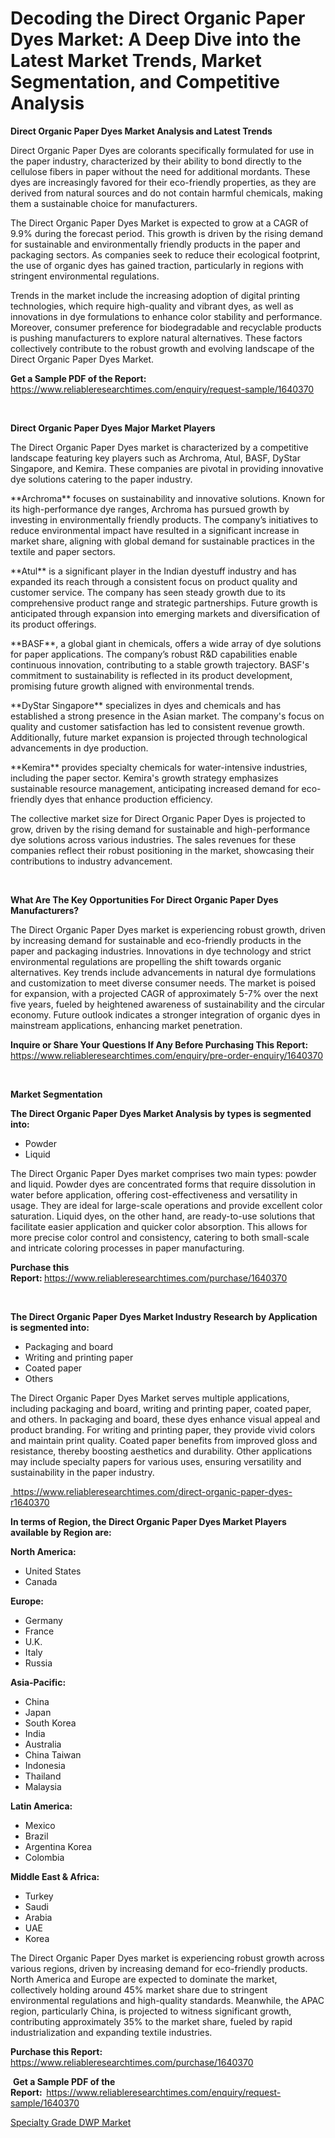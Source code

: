 <p><h1>Decoding the Direct Organic Paper Dyes Market: A Deep Dive into the Latest Market Trends, Market Segmentation, and Competitive Analysis</h1></p><p><strong>Direct Organic Paper Dyes Market Analysis and Latest Trends</strong></p>
<p><p>Direct Organic Paper Dyes are colorants specifically formulated for use in the paper industry, characterized by their ability to bond directly to the cellulose fibers in paper without the need for additional mordants. These dyes are increasingly favored for their eco-friendly properties, as they are derived from natural sources and do not contain harmful chemicals, making them a sustainable choice for manufacturers.</p><p>The Direct Organic Paper Dyes Market is expected to grow at a CAGR of 9.9% during the forecast period. This growth is driven by the rising demand for sustainable and environmentally friendly products in the paper and packaging sectors. As companies seek to reduce their ecological footprint, the use of organic dyes has gained traction, particularly in regions with stringent environmental regulations.</p><p>Trends in the market include the increasing adoption of digital printing technologies, which require high-quality and vibrant dyes, as well as innovations in dye formulations to enhance color stability and performance. Moreover, consumer preference for biodegradable and recyclable products is pushing manufacturers to explore natural alternatives. These factors collectively contribute to the robust growth and evolving landscape of the Direct Organic Paper Dyes Market.</p></p>
<p><strong>Get a Sample PDF of the Report:&nbsp;</strong> <a href="https://www.reliableresearchtimes.com/enquiry/request-sample/1640370?utm_campaign=2135&utm_medium=2&utm_source=Github&utm_content=ia&utm_term=01022025&utm_id=direct-organic-paper-dyes">https://www.reliableresearchtimes.com/enquiry/request-sample/1640370</a></p>
<p>&nbsp;</p>
<p><strong>Direct Organic Paper Dyes Major Market Players</strong></p>
<p><p>The Direct Organic Paper Dyes market is characterized by a competitive landscape featuring key players such as Archroma, Atul, BASF, DyStar Singapore, and Kemira. These companies are pivotal in providing innovative dye solutions catering to the paper industry.</p><p>**Archroma** focuses on sustainability and innovative solutions. Known for its high-performance dye ranges, Archroma has pursued growth by investing in environmentally friendly products. The company’s initiatives to reduce environmental impact have resulted in a significant increase in market share, aligning with global demand for sustainable practices in the textile and paper sectors.</p><p>**Atul** is a significant player in the Indian dyestuff industry and has expanded its reach through a consistent focus on product quality and customer service. The company has seen steady growth due to its comprehensive product range and strategic partnerships. Future growth is anticipated through expansion into emerging markets and diversification of its product offerings.</p><p>**BASF**, a global giant in chemicals, offers a wide array of dye solutions for paper applications. The company’s robust R&D capabilities enable continuous innovation, contributing to a stable growth trajectory. BASF's commitment to sustainability is reflected in its product development, promising future growth aligned with environmental trends.</p><p>**DyStar Singapore** specializes in dyes and chemicals and has established a strong presence in the Asian market. The company's focus on quality and customer satisfaction has led to consistent revenue growth. Additionally, future market expansion is projected through technological advancements in dye production.</p><p>**Kemira** provides specialty chemicals for water-intensive industries, including the paper sector. Kemira's growth strategy emphasizes sustainable resource management, anticipating increased demand for eco-friendly dyes that enhance production efficiency.</p><p>The collective market size for Direct Organic Paper Dyes is projected to grow, driven by the rising demand for sustainable and high-performance dye solutions across various industries. The sales revenues for these companies reflect their robust positioning in the market, showcasing their contributions to industry advancement.</p></p>
<p>&nbsp;</p>
<p><strong>What Are The Key Opportunities For Direct Organic Paper Dyes Manufacturers?</strong></p>
<p><p>The Direct Organic Paper Dyes market is experiencing robust growth, driven by increasing demand for sustainable and eco-friendly products in the paper and packaging industries. Innovations in dye technology and strict environmental regulations are propelling the shift towards organic alternatives. Key trends include advancements in natural dye formulations and customization to meet diverse consumer needs. The market is poised for expansion, with a projected CAGR of approximately 5-7% over the next five years, fueled by heightened awareness of sustainability and the circular economy. Future outlook indicates a stronger integration of organic dyes in mainstream applications, enhancing market penetration.</p></p>
<p><strong>Inquire or Share Your Questions If Any Before Purchasing This Report:</strong> <a href="https://www.reliableresearchtimes.com/enquiry/pre-order-enquiry/1640370?utm_campaign=2135&utm_medium=2&utm_source=Github&utm_content=ia&utm_term=01022025&utm_id=direct-organic-paper-dyes">https://www.reliableresearchtimes.com/enquiry/pre-order-enquiry/1640370</a></p>
<p>&nbsp;</p>
<p><strong>Market Segmentation</strong></p>
<p><strong>The Direct Organic Paper Dyes Market Analysis by types is segmented into:</strong></p>
<p><ul><li>Powder</li><li>Liquid</li></ul></p>
<p><p>The Direct Organic Paper Dyes market comprises two main types: powder and liquid. Powder dyes are concentrated forms that require dissolution in water before application, offering cost-effectiveness and versatility in usage. They are ideal for large-scale operations and provide excellent color saturation. Liquid dyes, on the other hand, are ready-to-use solutions that facilitate easier application and quicker color absorption. This allows for more precise color control and consistency, catering to both small-scale and intricate coloring processes in paper manufacturing.</p></p>
<p><strong>Purchase this Report:&nbsp;</strong><a href="https://www.reliableresearchtimes.com/purchase/1640370?utm_campaign=2135&utm_medium=2&utm_source=Github&utm_content=ia&utm_term=01022025&utm_id=direct-organic-paper-dyes">https://www.reliableresearchtimes.com/purchase/1640370</a></p>
<p>&nbsp;</p>
<p><strong>The Direct Organic Paper Dyes Market Industry Research by Application is segmented into:</strong></p>
<p><ul><li>Packaging and board</li><li>Writing and printing paper</li><li>Coated paper</li><li>Others</li></ul></p>
<p><p>The Direct Organic Paper Dyes Market serves multiple applications, including packaging and board, writing and printing paper, coated paper, and others. In packaging and board, these dyes enhance visual appeal and product branding. For writing and printing paper, they provide vivid colors and maintain print quality. Coated paper benefits from improved gloss and resistance, thereby boosting aesthetics and durability. Other applications may include specialty papers for various uses, ensuring versatility and sustainability in the paper industry.</p></p>
<p><a href="https://www.reliableresearchtimes.com/direct-organic-paper-dyes-r1640370?utm_campaign=2135&utm_medium=2&utm_source=Github&utm_content=ia&utm_term=01022025&utm_id=direct-organic-paper-dyes">&nbsp;https://www.reliableresearchtimes.com/direct-organic-paper-dyes-r1640370</a></p>
<p><strong>In terms of Region, the Direct Organic Paper Dyes Market Players available by Region are:</strong></p>
<p>
    <p> <strong> North America: </strong>
        <ul>
            <li>United States</li>
            <li>Canada</li>
        </ul>
        </p> 
    <p> <strong> Europe: </strong>
        <ul>
            <li>Germany</li>
            <li>France</li>
            <li>U.K.</li>
            <li>Italy</li>
            <li>Russia</li>
        </ul>
        </p> 
    <p> <strong> Asia-Pacific: </strong>
        <ul>
            <li>China</li>
            <li>Japan</li>
            <li>South Korea</li>
            <li>India</li>
            <li>Australia</li>
            <li>China Taiwan</li>
            <li>Indonesia</li>
            <li>Thailand</li>
            <li>Malaysia</li>
        </ul>
        </p> 
    <p> <strong> Latin America: </strong>
        <ul>
            <li>Mexico</li>
            <li>Brazil</li>
            <li>Argentina Korea</li>
            <li>Colombia</li>
        </ul>
        </p> 
    <p> <strong> Middle East & Africa: </strong>
        <ul>
            <li>Turkey</li>
            <li>Saudi</li>
            <li>Arabia</li>
            <li>UAE</li>
            <li>Korea</li>
        </ul>
    </p>
    </p>
<p><p>The Direct Organic Paper Dyes market is experiencing robust growth across various regions, driven by increasing demand for eco-friendly products. North America and Europe are expected to dominate the market, collectively holding around 45% market share due to stringent environmental regulations and high-quality standards. Meanwhile, the APAC region, particularly China, is projected to witness significant growth, contributing approximately 35% to the market share, fueled by rapid industrialization and expanding textile industries.</p></p>
<p><strong>Purchase this Report: </strong><a href="https://www.reliableresearchtimes.com/purchase/1640370?utm_campaign=2135&utm_medium=2&utm_source=Github&utm_content=ia&utm_term=01022025&utm_id=direct-organic-paper-dyes">https://www.reliableresearchtimes.com/purchase/1640370</a></p>
<p>&nbsp;<strong>Get a Sample PDF of the Report:&nbsp;&nbsp;</strong><a href="https://www.reliableresearchtimes.com/enquiry/request-sample/1640370?utm_campaign=2135&utm_medium=2&utm_source=Github&utm_content=ia&utm_term=01022025&utm_id=direct-organic-paper-dyes">https://www.reliableresearchtimes.com/enquiry/request-sample/1640370</a></p>
<p><strong></strong></p>
<p><p><a href="https://github.com/AshikRahman991/Market-Research-Report-List-1/blob/main/specialty-grade-dwp-market.md?utm_campaign=2135&utm_medium=2&utm_source=Github&utm_content=ia&utm_term=01022025&utm_id=direct-organic-paper-dyes">Specialty Grade DWP Market</a></p></p>